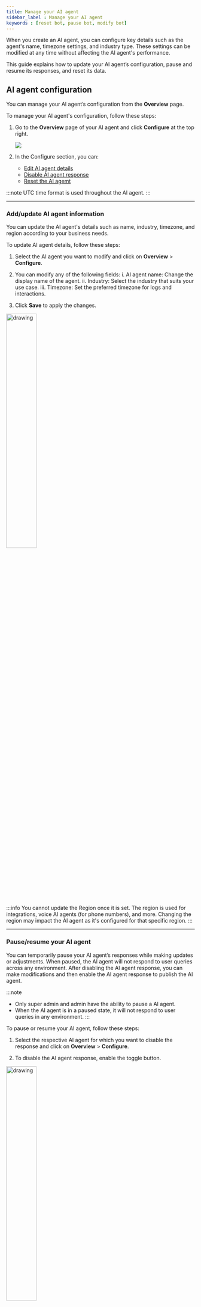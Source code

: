 ```yaml
---
title: Manage your AI agent 
sidebar_label : Manage your AI agent
keywords : [reset bot, pause bot, modify bot]
---
```


When you create an AI agent, you can configure key details such as the agent's name, timezone settings, and industry type. These settings can be modified at any time without affecting the AI agent's performance.

This guide explains how to update your AI agent’s configuration, pause and resume its responses, and reset its data.

## AI agent configuration 

You can manage your AI agent’s configuration from the **Overview** page.

To manage your AI agent's configuration, follow these steps:

1. Go to the **Overview** page of your AI agent and click **Configure** at the top right.

    ![](https://cdn.yellowmessenger.com/assets/yellow-docs/configurebot.png)

2. In the Configure section, you can:

    * [Edit AI agent details](#addupdate-ai-agent-information)
    * [Disable AI agent response](#pauseresume-your-ai-agent)
    * [Reset the AI agemt](#reset-your-ai-agent-data)

:::note
UTC time format is used throughout the AI agent.
:::

---

### Add/update AI agent information

You can update the AI agent's details such as name, industry, timezone, and region according to your business needs.

To update AI agent details, follow these steps:

1. Select the AI agent you want to modify and click on **Overview** > **Configure**.

2. You can modify any of the following fields:
    i. AI agent name: Change the display name of the agent.
    ii. Industry: Select the industry that suits your use case.
    iii. Timezone: Set the preferred timezone for logs and interactions.

3. Click **Save** to apply the changes.

<img src="https://cdn.yellowmessenger.com/assets/yellow-docs/updatebot.png" alt="drawing" width="40%"/>

:::info
You cannot update the Region once it is set. The region is used for integrations, voice AI agents (for phone numbers), and more. Changing the region may impact the AI agent as it's configured for that specific region.
:::

----

### Pause/resume your AI agent

You can temporarily pause your AI agent’s responses while making updates or adjustments. When paused, the AI agent will not respond to user queries across any environment. After disabling the AI agent response, you can make modifications and then enable the AI agent response to publish the AI agent.

:::note
- Only super admin and admin have the ability to pause a AI agent. 
- When the AI agent is in a paused state, it will not respond to user queries in any environment.
:::

To pause or resume your AI agent, follow these steps:

1. Select the respective AI agent for which you want to disable the response and click on **Overview** > **Configure**.

2. To disable the AI agent response, enable the toggle button.

<img src="https://cdn.yellowmessenger.com/assets/yellow-docs/tooglepause.png" alt="drawing" width="40%"/>

:::info 
**Marketplace dependency**: 
- If you export a AI agent template to a **private** Marketplace, it gets published automatically, and you will not be able to pause the AI agent in between.
- If you export a AI agent template to the **public** or training section of the Marketplace, the AI agent template is submitted for review, and you will not be able to pause the AI agent.
:::

----

### Reset your AI agent data

Resetting an AI agent allows you to delete all past flows, conversations, and data associated with it.

:::note
Only super admin and admin have the ability to reset the AI agent.
:::

To reset an AI agent, follow these steps:

1. Select the AI agent that you want to reset and click **Overview** > **Configure**.
2. Click on **Reset AI agent** to delete all past flows, conversations, and data of the selected AI agent.

   <img src="https://cdn.yellowmessenger.com/assets/yellow-docs/reset.png" alt="drawing" width="40%"/>

----

### Delete your AI agent

You cannot delete an AI agent. However, you can:
* Pause the agent to stop its responses.
* Reset it to clear all existing configurations and data.

-----

## View AI agent audit log 

Audit log provids a detailed record of the changes made to each module(APIs, Inbox Agent configuration/actions, Channels), including information about the user (user email) who made the changes and the timestamp of the actions taken. 

To view audit log, follow these steps:

1. Click **AI agent settings** > **Audit logs** to access the log of all the changes made.

    ![image](https://imgur.com/E5gLq7h.png)

2. To filter the results and view specific information, you can use the **filter** button and apply relevant filters.

    <img src="https://imgur.com/QqL6CXo.png" alt="drawing" width="50%"/>

3. If you wish to download all the data from the Audit log, you can do so by clicking on **Download CSV**. This will allow you to have a comprehensive record of all the changes made to the AI agent over time.

:::note
Audit logs will be available for 6 months.
:::